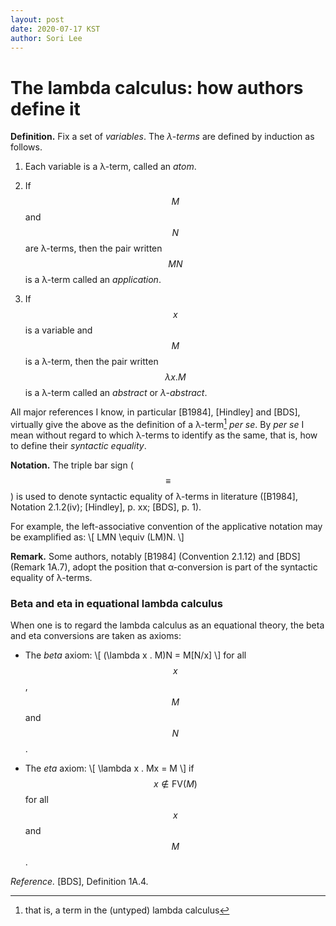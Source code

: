 ```yaml
---
layout: post
date: 2020-07-17 KST
author: Sori Lee
---
```


# The lambda calculus: how authors define it

**Definition.** Fix a set of *variables*. The *λ-terms* are defined by induction as follows.

   1. Each variable is a λ-term, called an *atom*.

   2. If $$M$$ and $$N$$ are λ-terms, then the pair written $$MN$$ is a λ-term called an *application*.

   3. If $$x$$ is a variable and $$M$$ is a λ-term, then the pair written $$\lambda x . M$$ is a λ-term called an *abstract* or *λ-abstract*.

<!-- A *composite* λ-term is a λ-term that is not an atom. -->

All major references I know, in particular [B1984], [Hindley] and [BDS], virtually give the above as the definition of a λ-term[^1] *per se*. By *per se* I mean without regard to which λ-terms to identify as the same, that is, how to define their *syntactic equality*.

[^1]: that is, a term in the (untyped) lambda calculus

**Notation.** The triple bar sign ($$\equiv$$) is used to denote syntactic equality of λ-terms in literature ([B1984], Notation 2.1.2(iv); [Hindley], p. xx; [BDS], p. 1).

For example, the left-associative convention of the applicative notation may be examplified as:
\\[
LMN \equiv (LM)N.
\\]

**Remark.** Some authors, notably [B1984] (Convention 2.1.12) and [BDS] (Remark 1A.7), adopt the position that α-conversion is part of the syntactic equality of λ-terms. 

### Beta and eta in equational lambda calculus

When one is to regard the lambda calculus as an equational theory, the beta and eta conversions are taken as axioms:

- The *beta* axiom:
  \\[
  (\lambda x . M)N = M[N/x]
  \\]
  for all $$x$$, $$M$$ and $$N$$.
 
- The *eta* axiom:
  \\[
  \lambda x . Mx = M
  \\]
  if $$x \notin \textrm{FV}(M)$$ for all $$x$$ and $$M$$.

*Reference.* [BDS], Definition 1A.4.
